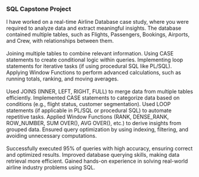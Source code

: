 ### SQL Capstone Project <br/>
I have worked on a real-time Airline Database case study, where you were required to analyze data and extract meaningful insights. The database contained multiple tables, such as Flights, Passengers, Bookings, Airports, and Crew, with relationships between them.<br/><br/>
Joining multiple tables to combine relevant information.
Using CASE statements to create conditional logic within queries.
Implementing loop statements for iterative tasks (if using procedural SQL like PL/SQL).
Applying Window Functions to perform advanced calculations, such as running totals, ranking, and moving averages.<br/><br/>
Used JOINS (INNER, LEFT, RIGHT, FULL) to merge data from multiple tables efficiently.
Implemented CASE statements to categorize data based on conditions (e.g., flight status, customer segmentation).
Used LOOP statements (if applicable in PL/SQL or procedural SQL) to automate repetitive tasks.
Applied Window Functions (RANK, DENSE_RANK, ROW_NUMBER, SUM OVER(), AVG OVER(), etc.) to derive insights from grouped data.
Ensured query optimization by using indexing, filtering, and avoiding unnecessary computations.<br/><br/>
Successfully executed 95% of queries with high accuracy, ensuring correct and optimized results.
Improved database querying skills, making data retrieval more efficient.
Gained hands-on experience in solving real-world airline industry problems using SQL.
